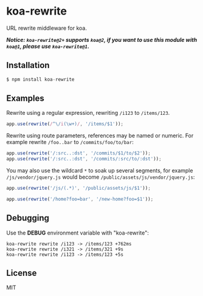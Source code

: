 
# koa-rewrite

 URL rewrite middleware for koa.

___Notice: `koa-rewrite@2+` supports `koa@2`, if you want to use this module with `koa@1`, please use `koa-rewrite@1`.___

## Installation

```js
$ npm install koa-rewrite
```

## Examples

  Rewrite using a regular expression, rewriting
  `/i123` to `/items/123`.

```js
app.use(rewrite(/^\/i(\w+)/, '/items/$1'));
```

  Rewrite using route parameters, references may be named
  or numeric. For example rewrite `/foo..bar` to `/commits/foo/to/bar`:

```js
app.use(rewrite('/:src..:dst', '/commits/$1/to/$2'));
app.use(rewrite('/:src..:dst', '/commits/:src/to/:dst'));
```

  You may also use the wildcard `*` to soak up several segments,
  for example `/js/vendor/jquery.js` would become `/public/assets/js/vendor/jquery.js`:

```js
app.use(rewrite('/js/(.*)', '/public/assets/js/$1'));
```

```js
app.use(rewrite('/home?foo=bar', '/new-home?foo=$1'));
```

## Debugging

  Use the __DEBUG__ environment variable with "koa-rewrite":

```
koa-rewrite rewrite /i123 -> /items/123 +762ms
koa-rewrite rewrite /i321 -> /items/321 +9s
koa-rewrite rewrite /i123 -> /items/123 +5s
```

## License

  MIT
